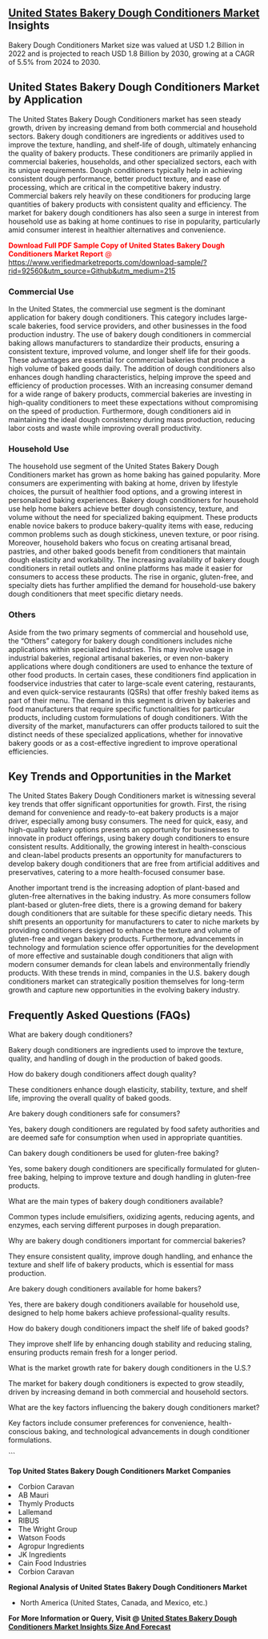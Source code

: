 <h2><a href="https://www.verifiedmarketreports.com/download-sample/?rid=92560&amp;utm_source=Github&amp;utm_medium=215" target="_blank">United States Bakery Dough Conditioners Market</a> Insights</h2><p>Bakery Dough Conditioners Market size was valued at USD 1.2 Billion in 2022 and is projected to reach USD 1.8 Billion by 2030, growing at a CAGR of 5.5% from 2024 to 2030.</p><p> <h2>United States Bakery Dough Conditioners Market by Application</h2> <p>The United States Bakery Dough Conditioners market has seen steady growth, driven by increasing demand from both commercial and household sectors. Bakery dough conditioners are ingredients or additives used to improve the texture, handling, and shelf-life of dough, ultimately enhancing the quality of bakery products. These conditioners are primarily applied in commercial bakeries, households, and other specialized sectors, each with its unique requirements. Dough conditioners typically help in achieving consistent dough performance, better product texture, and ease of processing, which are critical in the competitive bakery industry. Commercial bakers rely heavily on these conditioners for producing large quantities of bakery products with consistent quality and efficiency. The market for bakery dough conditioners has also seen a surge in interest from household use as baking at home continues to rise in popularity, particularly amid consumer interest in healthier alternatives and convenience. <p><span class=""><span style="color: #ff0000;"><strong>Download Full PDF Sample Copy of United States Bakery Dough Conditioners Market Report</strong> @ </span><a href="https://www.verifiedmarketreports.com/download-sample/?rid=92560&amp;utm_source=Github&amp;utm_medium=215" target="_blank">https://www.verifiedmarketreports.com/download-sample/?rid=92560&amp;utm_source=Github&amp;utm_medium=215</a></span></p></p> <h3>Commercial Use</h3> <p>In the United States, the commercial use segment is the dominant application for bakery dough conditioners. This category includes large-scale bakeries, food service providers, and other businesses in the food production industry. The use of bakery dough conditioners in commercial baking allows manufacturers to standardize their products, ensuring a consistent texture, improved volume, and longer shelf life for their goods. These advantages are essential for commercial bakeries that produce a high volume of baked goods daily. The addition of dough conditioners also enhances dough handling characteristics, helping improve the speed and efficiency of production processes. With an increasing consumer demand for a wide range of bakery products, commercial bakeries are investing in high-quality conditioners to meet these expectations without compromising on the speed of production. Furthermore, dough conditioners aid in maintaining the ideal dough consistency during mass production, reducing labor costs and waste while improving overall productivity. <h3>Household Use</h3> <p>The household use segment of the United States Bakery Dough Conditioners market has grown as home baking has gained popularity. More consumers are experimenting with baking at home, driven by lifestyle choices, the pursuit of healthier food options, and a growing interest in personalized baking experiences. Bakery dough conditioners for household use help home bakers achieve better dough consistency, texture, and volume without the need for specialized baking equipment. These products enable novice bakers to produce bakery-quality items with ease, reducing common problems such as dough stickiness, uneven texture, or poor rising. Moreover, household bakers who focus on creating artisanal bread, pastries, and other baked goods benefit from conditioners that maintain dough elasticity and workability. The increasing availability of bakery dough conditioners in retail outlets and online platforms has made it easier for consumers to access these products. The rise in organic, gluten-free, and specialty diets has further amplified the demand for household-use bakery dough conditioners that meet specific dietary needs. <h3>Others</h3> <p>Aside from the two primary segments of commercial and household use, the “Others” category for bakery dough conditioners includes niche applications within specialized industries. This may involve usage in industrial bakeries, regional artisanal bakeries, or even non-bakery applications where dough conditioners are used to enhance the texture of other food products. In certain cases, these conditioners find application in foodservice industries that cater to large-scale event catering, restaurants, and even quick-service restaurants (QSRs) that offer freshly baked items as part of their menu. The demand in this segment is driven by bakeries and food manufacturers that require specific functionalities for particular products, including custom formulations of dough conditioners. With the diversity of the market, manufacturers can offer products tailored to suit the distinct needs of these specialized applications, whether for innovative bakery goods or as a cost-effective ingredient to improve operational efficiencies. <h2>Key Trends and Opportunities in the Market</h2> <p>The United States Bakery Dough Conditioners market is witnessing several key trends that offer significant opportunities for growth. First, the rising demand for convenience and ready-to-eat bakery products is a major driver, especially among busy consumers. The need for quick, easy, and high-quality bakery options presents an opportunity for businesses to innovate in product offerings, using bakery dough conditioners to ensure consistent results. Additionally, the growing interest in health-conscious and clean-label products presents an opportunity for manufacturers to develop bakery dough conditioners that are free from artificial additives and preservatives, catering to a more health-focused consumer base. <p>Another important trend is the increasing adoption of plant-based and gluten-free alternatives in the baking industry. As more consumers follow plant-based or gluten-free diets, there is a growing demand for bakery dough conditioners that are suitable for these specific dietary needs. This shift presents an opportunity for manufacturers to cater to niche markets by providing conditioners designed to enhance the texture and volume of gluten-free and vegan bakery products. Furthermore, advancements in technology and formulation science offer opportunities for the development of more effective and sustainable dough conditioners that align with modern consumer demands for clean labels and environmentally friendly products. With these trends in mind, companies in the U.S. bakery dough conditioners market can strategically position themselves for long-term growth and capture new opportunities in the evolving bakery industry. <h2>Frequently Asked Questions (FAQs)</h2> <p>What are bakery dough conditioners? </p> <p>Bakery dough conditioners are ingredients used to improve the texture, quality, and handling of dough in the production of baked goods.</p> <p>How do bakery dough conditioners affect dough quality? </p> <p>These conditioners enhance dough elasticity, stability, texture, and shelf life, improving the overall quality of baked goods.</p> <p>Are bakery dough conditioners safe for consumers? </p> <p>Yes, bakery dough conditioners are regulated by food safety authorities and are deemed safe for consumption when used in appropriate quantities.</p> <p>Can bakery dough conditioners be used for gluten-free baking? </p> <p>Yes, some bakery dough conditioners are specifically formulated for gluten-free baking, helping to improve texture and dough handling in gluten-free products.</p> <p>What are the main types of bakery dough conditioners available? </p> <p>Common types include emulsifiers, oxidizing agents, reducing agents, and enzymes, each serving different purposes in dough preparation.</p> <p>Why are bakery dough conditioners important for commercial bakeries? </p> <p>They ensure consistent quality, improve dough handling, and enhance the texture and shelf life of bakery products, which is essential for mass production.</p> <p>Are bakery dough conditioners available for home bakers? </p> <p>Yes, there are bakery dough conditioners available for household use, designed to help home bakers achieve professional-quality results.</p> <p>How do bakery dough conditioners impact the shelf life of baked goods? </p> <p>They improve shelf life by enhancing dough stability and reducing staling, ensuring products remain fresh for a longer period.</p> <p>What is the market growth rate for bakery dough conditioners in the U.S.? </p> <p>The market for bakery dough conditioners is expected to grow steadily, driven by increasing demand in both commercial and household sectors.</p> <p>What are the key factors influencing the bakery dough conditioners market? </p> <p>Key factors include consumer preferences for convenience, health-conscious baking, and technological advancements in dough conditioner formulations.</p> ```</p><p><strong>Top United States Bakery Dough Conditioners Market Companies</strong></p><div data-test-id=""><p><li>Corbion Caravan</li><li> AB Mauri</li><li> Thymly Products</li><li> Lallemand</li><li> RIBUS</li><li> The Wright Group</li><li> Watson Foods</li><li> Agropur Ingredients</li><li> JK Ingredients</li><li> Cain Food Industries</li><li> Corbion Caravan</li></p><div><strong>Regional Analysis of&nbsp;United States Bakery Dough Conditioners Market</strong></div><ul><li dir="ltr"><p dir="ltr">North America&nbsp;(United States, Canada, and Mexico, etc.)</p></li></ul><p><strong>For More Information or Query, Visit @&nbsp;</strong><strong><a href="https://www.verifiedmarketreports.com/product/global-bakery-dough-conditioners-market-growth-2019-2024/?utm_source=Github&amp;utm_medium=215" target="_blank">United States Bakery Dough Conditioners Market Insights Size And Forecast</a></strong></p></div>
